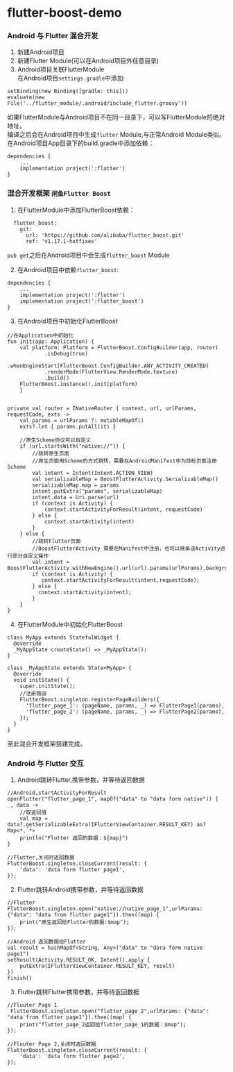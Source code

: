 # flutter-boost-demo

### Android 与 Flutter 混合开发
1. 新建Android项目   
2. 新建Flutter Module(可以在Android项目外任意目录)   
3. Android项目关联FlutterModule     
在Android项目`settings.gradle`中添加:
```
setBinding(new Binding([gradle: this]))
evaluate(new File('../flutter_module/.android/include_flutter.groovy'))
```
如果FlutterModule与Android项目不在同一目录下，可以写FlutterModule的绝对地址。    
编译之后会在Android项目中生成`flutter` Module,与正常Android Module类似。
在Android项目App目录下的build.gradle中添加依赖：
```
dependencies {
    ...
    implementation project(':flutter')
}
```


### 混合开发框架 `闲鱼Flutter Boost`

1. 在FlutterModule中添加FlutterBoost依赖：    
```
  flutter_boost:
    git:
      url: 'https://github.com/alibaba/flutter_boost.git'
      ref: 'v1.17.1-hotfixes'
```
`pub get`之后在Android项目中会生成`flutter_boost` Module    

2. 在Android项目中依赖`flutter_boost`:    
```
dependencies {
    ...
    implementation project(':flutter')
    implementation project(':flutter_boost')
}
```
3. 在Android项目中初始化FlutterBoost
```
//在Application中初始化
fun init(app: Application) {
    val platform: Platform = FlutterBoost.ConfigBuilder(app, router)
            .isDebug(true)
            .whenEngineStart(FlutterBoost.ConfigBuilder.ANY_ACTIVITY_CREATED)
            .renderMode(FlutterView.RenderMode.texture)
            .build()
    FlutterBoost.instance().init(platform)
    }


private val router = INativeRouter { context, url, urlParams, requestCode, exts ->
    val params = urlParams ?: mutableMapOf()
    exts?.let { params.putAll(it) }

    //原生Scheme协议可以自定义
    if (url.startsWith("native://")) {
        //跳转原生页面
        //原生页面用Scheme的方式跳转，需要在AndroidManifest中为目标页面注册Scheme
        val intent = Intent(Intent.ACTION_VIEW)
        val serializableMap = BoostFlutterActivity.SerializableMap()
        serializableMap.map = params
        intent.putExtra("params", serializableMap)
        intent.data = Uri.parse(url)
        if (context is Activity) {
            context.startActivityForResult(intent, requestCode)
        } else {
            context.startActivity(intent)
        }
    } else {
        //跳转Flutter页面
        //BoostFlutterActivity 需要在Manifest中注册，也可以继承该Activity进行部分自定义操作
        val intent = BoostFlutterActivity.withNewEngine().url(url).params(urlParams).backgroundMode(BoostFlutterActivity.BackgroundMode.opaque).build(context);
        if (context is Activity) {
           context.startActivityForResult(intent,requestCode);
        } else {
          context.startActivity(intent);
        }
    }
}
```
4. 在FlutterModule中初始化FlutterBoost
```
class MyApp extends StatefulWidget {
  @override
  _MyAppState createState() => _MyAppState();
}

class _MyAppState extends State<MyApp> {
  @override
  void initState() {
    super.initState();
    //注册路由
    FlutterBoost.singleton.registerPageBuilders({
      'flutter_page_1': (pageName, params, _) => FlutterPage1(params),
      'flutter_page_2': (pageName, params, _) => FlutterPage2(params),
    });
  }
}  
```
至此混合开发框架搭建完成。

### Android 与 Flutter 交互

1. Android跳转Flutter,携带参数，并等待返回数据
```
//Android,startActivityForResult
openFlutter("flutter_page_1", mapOf("data" to "data form native")) { _, data ->
    //取返回值
    val map = data?.getSerializableExtra(IFlutterViewContainer.RESULT_KEY) as? Map<*, *>
    println("Flutter 返回的数据：${map}")
}

//Flutter,关闭时返回数据
FlutterBoost.singleton.closeCurrent(result: {
    'data': 'data form flutter page1',
});    
```

2. Flutter跳转Android携带参数，并等待返回数据
```
//Flutter
FlutterBoost.singleton.open("native://native_page_1",urlParams: {"data": "data from flutter page1"}).then((map) {
    print("原生返回给Flutter的数据:$map");
});

//Android 返回数据给Flutter
val result = hashMapOf<String, Any>("data" to "dara form native page1")
setResult(Activity.RESULT_OK, Intent().apply {
    putExtra(IFlutterViewContainer.RESULT_KEY, result)
})
finish()

```

3. Flutter跳转Flutter携带参数，并等待返回数据

```
//Fluuter Page 1
 FlutterBoost.singleton.open("flutter_page_2",urlParams: {"data": "data from flutter page1"}).then((map) {
    print("flutter_page_2返回给flutter_page_1的数据：$map");
});

//Fluuter Page 2,关闭时返回数据
FlutterBoost.singleton.closeCurrent(result: {
    'data': 'data form flutter page2',
});    
```




